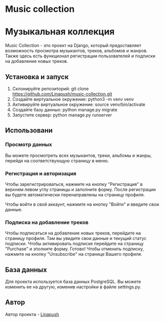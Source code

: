 # Music collection 
# Музыкальная коллекция

Music Collection - это проект на Django, который предоставляет возможность просмотра музыкантов, треков, альбомов и жанров. Также здесь есть функционал регистрации пользователей и подписки на добавление новых треков.

## Установка и запуск

1. Склонируйте репозиторий: git clone https://github.com/Linapush/music-collection.git
2. Создайте виртуальное окружение: python3 -m venv venv
3. Активируйте виртуальное окружение: source venv/bin/activate
4. Создайте базу данных: python manage.py migrate
5. Запустите сервер: python manage.py runserver

## Использовани
### Просмотр данных

Вы можете просмотреть всех музыкантов, треки, альбомы и жанры, перейдя на соответствующую страницу в меню.

### Регистрация и авторизация

Чтобы зарегистрироваться, нажмите на кнопку "Регистрация" в верхнем левом углу страницы и заполните форму. После регистрации вы будете автоматически перенаправлены на страницу профиля.

Чтобы войти в свой аккаунт, нажмите на кнопку "Войти" и введите свои данные.

### Подписка на добавление треков

Чтобы подписаться на добавление новых треков, перейдите на страницу профиля. Там вы увидите свои данные и текущий статус подписки. Чтобы активировать подписке перейдите на страницу "Purchase" и зполните форму.
Готово! Чтобы отменить подписку, нажмите на кнопку "Unsubscribe" на странице Вашего профиля.

## База данных

Для проекта используется база данных PostgreSQL. Вы можете изменить ее на другую, изменив настройки в файле settings.py.

## Автор

Автор проекта - [Linapush](https://github.com/Linapush)

